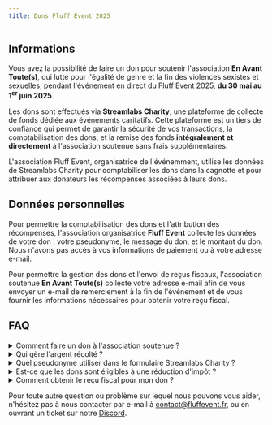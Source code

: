 ```yaml
---
title: Dons Fluff Event 2025
---
```


## Informations

Vous avez la possibilité de faire un don pour soutenir l'association **En Avant Toute(s)**, qui lutte pour l'égalité de genre et la fin des violences sexistes et sexuelles, pendant l'événement en direct du Fluff Event 2025, **du 30 mai au 1<sup>er</sup> juin 2025**.

Les dons sont effectués via **Streamlabs Charity**, une plateforme de collecte de fonds dédiée aux événements caritatifs. Cette plateforme est un tiers de confiance qui permet de garantir la sécurité de vos transactions, la comptabilisation des dons, et la remise des fonds **intégralement et directement** à l'association soutenue sans frais supplémentaires.

L'association Fluff Event, organisatrice de l'événemment, utilise les données de Streamlabs Charity pour comptabiliser les dons dans la cagnotte et pour attribuer aux donateurs les récompenses associées à leurs dons.


## Données personnelles

Pour permettre la comptabilisation des dons et l'attribution des récompenses, l'association organisatrice **Fluff Event** collecte les données de votre don : votre pseudonyme, le message du don, et le montant du don. Nous n'avons pas accès à vos informations de paiement ou à votre adresse e-mail.

Pour permettre la gestion des dons et l'envoi de reçus fiscaux, l'association soutenue **En Avant Toute(s)** collecte votre adresse e-mail afin de vous envoyer un e-mail de remerciement à la fin de l'événement et de vous fournir les informations nécessaires pour obtenir votre reçu fiscal.


## FAQ

<details>
<summary>Comment faire un don à l'association soutenue ?</summary>

Pendant l'événement, du 30 mai au 1<sup>er</sup> juin 2025, vous pouvez faire un don à
**En Avant Toute(s)** sur Streamlabs Charity, depuis un lien partagé sur le site de l'événement ou
la chaîne Twitch d'un des participants qui est rattaché à leur cagnotte.

Vous pouvez également acheter des produits dans la boutique en ligne de l'événement, dont les
bénéfices seront comptés dans la cagnotte de l'événement et reversés à l'association.

Une fois l'événement terminé, vous pouvez donner à l'association directement et à tout moment sur
leur site : [don.enavanttoutes.fr/mon-don/~mon-don](https://don.enavanttoutes.fr/mon-don/~mon-don).

</details>

<details>
<summary>Qui gère l'argent récolté ?</summary>

Les dons effectués pendant l'événement sur Streamlabs Charity sont directement reversés à
l'association **En Avant Toute(s)**.

Les achats de la boutique en ligne sont gérés par l'association **Fluff Event**, qui reversera les
bénéfices à l'association en deux temps : après la fermeture de la boutique, puis après la clôture
de l'exercice comptable de l'événement.

</details>

<details>
<summary>Quel pseudonyme utiliser dans le formulaire Streamlabs Charity ?</summary>

Le pseudonyme sera affiché sur les chaînes Twitch des participants et utilisé dans nos outils de
gestion des dons et des récompenses.

Si vous souhaitez participer aux activités du Fluff Event, il est nécessaire d'utiliser votre nom d'utilisateur Twitch, pour que nos outils puissent vous identifier et que vous puissiez
obtenir les récompenses associées à votre don dans le **Fluff Place 2025** par exemple.

Si les activités du Fluff Event ne vous intéressent pas, vous êtes libre d'utiliser le pseudonyme
de votre choix !

</details>

<details>
<summary>Est-ce que les dons sont éligibles à une réduction d'impôt ?</summary>

Oui, les dons réalisés directement à l'association **En Avant Toute(s)** depuis Streamlabs Charity
sont éligibles à une réduction d'impôt.

Cependant, les dons liés aux bénéfices des achats de la boutique en ligne ne le sont pas.

</details>

<details>
<summary>Comment obtenir le reçu fiscal pour mon don ?</summary>

Après la fin de l'événement, vous recevrez un e-mail de l'association **En Avant Toute(s)** pour
vous remercier de votre don et vous indiquer les informations nécessaires à fournir pour obtenir
votre reçu fiscal.

Vous pourrez répondre à cet e-mail avec les informations demandées ou les transmettre au service
donateurs de l'association à l'adresse [dons@enavanttoutes.fr](mailto:dons@enavanttoutes.fr).

</details>

Pour toute autre question ou problème sur lequel nous pouvons vous aider, n'hésitez pas à nous contacter par e-mail à [contact@fluffevent.fr](mailto:contact@fluffevent.fr), ou en ouvrant un ticket sur notre [Discord](https://discord.com/invite/rAesnJHuPe).
